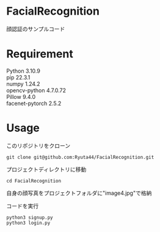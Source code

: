 # FacialRecognition
顔認証のサンプルコード

# Requirement
Python 3.10.9<br>
pip 22.3.1<br>
numpy 1.24.2<br>
opencv-python 4.7.0.72<br>
Pillow 9.4.0<br>
facenet-pytorch 2.5.2

# Usage
このリポジトリをクローン
```
git clone git@github.com:Ryuta44/FacialRecognition.git
```

プロジェクトディレクトリに移動
```
cd FacialRecognition
```

自身の顔写真をプロジェクトフォルダに"image4.jpg"で格納

コードを実行
```
python3 signup.py
python3 login.py
```
